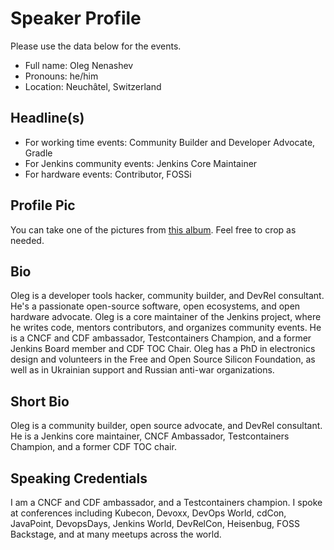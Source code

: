 # Speaker Profile

Please use the data below for the events.

- Full name: Oleg Nenashev
- Pronouns: he/him
- Location: Neuchâtel, Switzerland

## Headline(s)

- For working time events: Community Builder and Developer Advocate, Gradle
- For Jenkins community events: Jenkins Core Maintainer
- For hardware events: Contributor, FOSSi

## Profile Pic

You can take one of the pictures from [this album](https://photos.app.goo.gl/yx6QZ9BAZCfiv7vu9).
Feel free to crop as needed.

## Bio

Oleg is a developer tools hacker, community builder, and DevRel consultant.
He's a passionate open-source software, open ecosystems, and open hardware advocate.
Oleg is a core maintainer of the Jenkins project, where he writes code, mentors contributors, and organizes community events.
He is a CNCF and CDF ambassador, Testcontainers Champion, and a former Jenkins Board member and CDF TOC Chair.
Oleg has a PhD in electronics design and volunteers in the Free and Open Source Silicon Foundation,
as well as in Ukrainian support and Russian anti-war organizations.

## Short Bio

Oleg is a community builder, open source advocate, and DevRel consultant.
He is a Jenkins core maintainer, CNCF Ambassador, Testcontainers Champion, and a former CDF TOC chair.

## Speaking Credentials

I am a CNCF and CDF ambassador, and a Testcontainers champion.
I spoke at conferences including Kubecon, Devoxx, DevOps World, cdCon, JavaPoint,
DevopsDays, Jenkins World, DevRelCon, Heisenbug, FOSS Backstage,
and at many meetups across the world.
